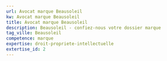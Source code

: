 ```yaml
---
url: Avocat marque Beausoleil
kw: Avocat marque Beausoleil
title: Avocat marque Beausoleil
description: Beausoleil - confiez-nous votre dossier marque
tag_ville: Beausoleil
competence: marque
expertise: droit-propriete-intellectuelle
extertise_id: 2
---
```

